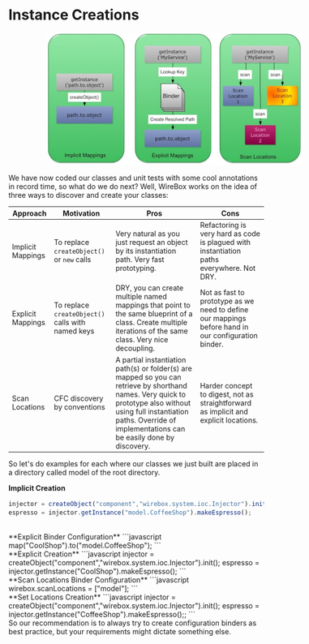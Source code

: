 # Instance Creations

<img src="../images/instance_mappings.jpg" style="margin-left:75px">

We have now coded our classes and unit tests with some cool annotations in record time, so what do we do next? Well, WireBox works on the idea of three ways to discover and create your classes:

| Approach |	Motivation | Pros | Cons |
| -- | -- | -- | -- | 	
| Implicit Mappings | To replace `createObject()` or `new` calls | Very natural as you just request an object by its instantiation path. Very fast prototyping.  | Refactoring is very hard as code is plagued with instantiation paths everywhere. Not DRY. |
| Explicit Mappings | To replace `createObject()` calls with named keys  | DRY, you can create multiple named mappings that point to the same blueprint of a class. Create multiple iterations of the same class. Very nice decoupling. | Not as fast to prototype as we need to define our mappings before hand in our configuration binder. |
| Scan Locations | CFC discovery by conventions | A partial instantiation path(s) or folder(s) are mapped so you can retrieve by shorthand names. Very quick to prototype also without using full instantiation paths. Override of implementations can be easily done by discovery.  | Harder concept to digest, not as straightforward as implicit and explicit locations. |


So let's do examples for each where our classes we just built are placed in a directory called model of the root directory.

**Implicit Creation**
```javascript
injector = createObject("component","wirebox.system.ioc.Injector").init();
espresso = injector.getInstance("model.CoffeeShop").makeEspresso();

```
<br>
**Explicit Binder Configuration**
```javascript
map("CoolShop").to("model.CoffeeShop");
```
<br>
**Explicit Creation**
```javascript
injector = createObject("component","wirebox.system.ioc.Injector").init();
espresso = injector.getInstance("CoolShop").makeEspresso();
```
<br>
**Scan Locations Binder Configuration**
```javascript
wirebox.scanLocations = ["model"];
```
<br>
**Set Locations Creation**
```javascript
injector = createObject("component","wirebox.system.ioc.Injector").init();
espresso = injector.getInstance("CoffeeShop").makeEspresso();;
```

<br>
So our recommendation is to always try to create configuration binders as best practice, but your requirements might dictate something else.
